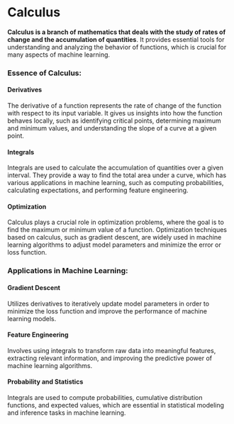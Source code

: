 # Calculus

**Calculus is a branch of mathematics that deals with the study of rates of change and the accumulation of quantities**. It provides essential tools for understanding and analyzing the behavior of functions, which is crucial for many aspects of machine learning.

### Essence of Calculus:

#### Derivatives

The derivative of a function represents the rate of change of the function with respect to its input variable. It gives us insights into how the function behaves locally, such as identifying critical points, determining maximum and minimum values, and understanding the slope of a curve at a given point.

#### Integrals

Integrals are used to calculate the accumulation of quantities over a given interval. They provide a way to find the total area under a curve, which has various applications in machine learning, such as computing probabilities, calculating expectations, and performing feature engineering.

#### Optimization

Calculus plays a crucial role in optimization problems, where the goal is to find the maximum or minimum value of a function. Optimization techniques based on calculus, such as gradient descent, are widely used in machine learning algorithms to adjust model parameters and minimize the error or loss function.


### Applications in Machine Learning:

#### Gradient Descent

Utilizes derivatives to iteratively update model parameters in order to minimize the loss function and improve the performance of machine learning models.

#### Feature Engineering

Involves using integrals to transform raw data into meaningful features, extracting relevant information, and improving the predictive power of machine learning algorithms.

#### Probability and Statistics 

Integrals are used to compute probabilities, cumulative distribution functions, and expected values, which are essential in statistical modeling and inference tasks in machine learning.
